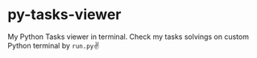 # py-tasks-viewer

My Python Tasks viewer in terminal.
Check my tasks solvings on custom Python terminal by `run.py`✌️
